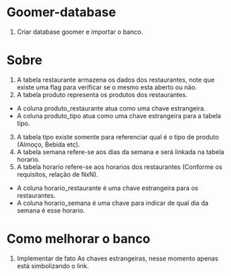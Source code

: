 ﻿# Goomer-database
1. Criar database goomer e importar o banco.

# Sobre
  1. A tabela restaurante armazena os dados dos restaurantes, note que existe uma flag para verificar se o mesmo esta aberto ou não.
  2. A tabela produto representa os produtos dos restaurantes.
   * A coluna produto_restaurante atua como uma chave estrangeira.
   * A coluna produto_tipo atua como uma chave estrangeira para a tabela tipo.
  3. A tabela tipo existe somente para referenciar qual é o tipo de produto (Almoço, Bebida etc).
  4. A tabela semana refere-se aos dias da semana e será linkada na tabela horario.
  5. A tabela horario refere-se aos horarios dos restaurantes (Conforme os requisitos, relação de NxN).
   * A coluna horario_restaurante é uma chave estrangeira para os restaurantes.
   * A coluna horario_semana é uma chave para indicar de qual dia da semana é esse horario.

# Como melhorar o banco
1. Implementar de fato As chaves estrangeiras, nesse momento apenas está simbolizando o link.
